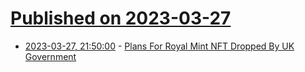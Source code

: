 # [Published on 2023-03-27](index.md)

* [2023-03-27, 21:50:00](https://news.slashdot.org/story/23/03/27/2114247/plans-for-royal-mint-nft-dropped-by-uk-government?utm_source=rss1.0mainlinkanon&utm_medium=feed) - [Plans For Royal Mint NFT Dropped By UK Government](https://news.slashdot.org/story/23/03/27/2114247/plans-for-royal-mint-nft-dropped-by-uk-government?utm_source=rss1.0mainlinkanon&utm_medium=feed)
